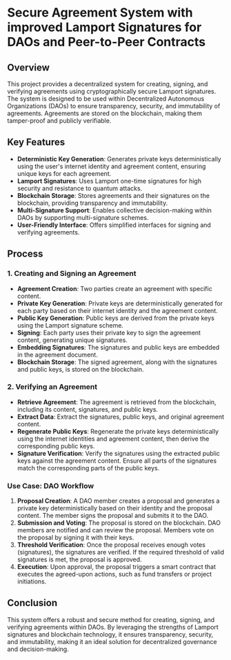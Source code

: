 
# Secure Agreement System with improved  Lamport Signatures for DAOs and Peer-to-Peer Contracts

## Overview

This project provides a decentralized system for creating, signing, and verifying agreements using cryptographically secure Lamport signatures. The system is designed to be used within Decentralized Autonomous Organizations (DAOs) to ensure transparency, security, and immutability of agreements. Agreements are stored on the blockchain, making them tamper-proof and publicly verifiable.

## Key Features

- **Deterministic Key Generation**: Generates private keys deterministically using the user's internet identity and agreement content, ensuring unique keys for each agreement.
- **Lamport Signatures**: Uses Lamport one-time signatures for high security and resistance to quantum attacks.
- **Blockchain Storage**: Stores agreements and their signatures on the blockchain, providing transparency and immutability.
- **Multi-Signature Support**: Enables collective decision-making within DAOs by supporting multi-signature schemes.
- **User-Friendly Interface**: Offers simplified interfaces for signing and verifying agreements.

## Process

### 1. Creating and Signing an Agreement

- **Agreement Creation**: Two parties create an agreement with specific content.
- **Private Key Generation**: Private keys are deterministically generated for each party based on their internet identity and the agreement content.
- **Public Key Generation**: Public keys are derived from the private keys using the Lamport signature scheme.
- **Signing**: Each party uses their private key to sign the agreement content, generating unique signatures.
- **Embedding Signatures**: The signatures and public keys are embedded in the agreement document.
- **Blockchain Storage**: The signed agreement, along with the signatures and public keys, is stored on the blockchain.

### 2. Verifying an Agreement

- **Retrieve Agreement**: The agreement is retrieved from the blockchain, including its content, signatures, and public keys.
- **Extract Data**: Extract the signatures, public keys, and original agreement content.
- **Regenerate Public Keys**: Regenerate the private keys deterministically using the internet identities and agreement content, then derive the corresponding public keys.
- **Signature Verification**: Verify the signatures using the extracted public keys against the agreement content. Ensure all parts of the signatures match the corresponding parts of the public keys.

### Use Case: DAO Workflow

1. **Proposal Creation**: A DAO member creates a proposal and generates a private key deterministically based on their identity and the proposal content. The member signs the proposal and submits it to the DAO.
2. **Submission and Voting**: The proposal is stored on the blockchain. DAO members are notified and can review the proposal. Members vote on the proposal by signing it with their keys.
3. **Threshold Verification**: Once the proposal receives enough votes (signatures), the signatures are verified. If the required threshold of valid signatures is met, the proposal is approved.
4. **Execution**: Upon approval, the proposal triggers a smart contract that executes the agreed-upon actions, such as fund transfers or project initiations.

## Conclusion

This system offers a robust and secure method for creating, signing, and verifying agreements within DAOs. By leveraging the strengths of Lamport signatures and blockchain technology, it ensures transparency, security, and immutability, making it an ideal solution for decentralized governance and decision-making.
